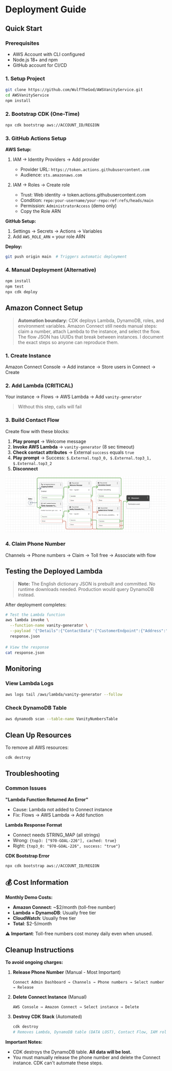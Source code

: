 # Deployment Guide

## Quick Start

### Prerequisites
- AWS Account with CLI configured
- Node.js 18+ and npm
- GitHub account for CI/CD

### 1. Setup Project
```bash
git clone https://github.com/WulfTheGod/AWSVanityService.git
cd AWSVanityService
npm install
```

### 2. Bootstrap CDK (One-Time)
```bash
npx cdk bootstrap aws://ACCOUNT_ID/REGION
```

### 3. GitHub Actions Setup

**AWS Setup:**
1. IAM → Identity Providers → Add provider
   - Provider URL: `https://token.actions.githubusercontent.com`
   - Audience: `sts.amazonaws.com`

2. IAM → Roles → Create role
   - Trust: Web identity → token.actions.githubusercontent.com
   - Condition: `repo:your-username/your-repo:ref:refs/heads/main`
   - Permission: `AdministratorAccess` (demo only)
   - Copy the Role ARN

**GitHub Setup:**
1. Settings → Secrets → Actions → Variables
2. Add `AWS_ROLE_ARN` = your role ARN

**Deploy:**
```bash
git push origin main  # Triggers automatic deployment
```

### 4. Manual Deployment (Alternative)
```bash
npm install
npm test
npx cdk deploy
```

## Amazon Connect Setup

> **Automation boundary:** CDK deploys Lambda, DynamoDB, roles, and environment variables. Amazon Connect still needs manual steps: claim a number, attach Lambda to the instance, and select the flow. The flow JSON has UUIDs that break between instances. I document the exact steps so anyone can reproduce them.

### 1. Create Instance
Amazon Connect Console → Add instance → Store users in Connect → Create

### 2. Add Lambda (CRITICAL)
Your instance → Flows → AWS Lambda → Add `vanity-generator`
> Without this step, calls will fail

### 3. Build Contact Flow
Create flow with these blocks:
1. **Play prompt** → Welcome message
2. **Invoke AWS Lambda** → `vanity-generator` (8 sec timeout)
3. **Check contact attributes** → External `success` equals `true`
4. **Play prompt** → Success: `$.External.top3_0, $.External.top3_1, $.External.top3_2`
5. **Disconnect**

![Connect Flow Example](./exampleflow.png)

### 4. Claim Phone Number
Channels → Phone numbers → Claim → Toll free → Associate with flow

## Testing the Deployed Lambda

> **Note:** The English dictionary JSON is prebuilt and committed. No runtime downloads needed. Production would query DynamoDB instead.

After deployment completes:

```bash
# Test the Lambda function
aws lambda invoke \
  --function-name vanity-generator \
  --payload '{"Details":{"ContactData":{"CustomerEndpoint":{"Address":"+15555551234"}}}}' \
  response.json

# View the response
cat response.json
```

## Monitoring

### View Lambda Logs
```bash
aws logs tail /aws/lambda/vanity-generator --follow
```

### Check DynamoDB Table
```bash
aws dynamodb scan --table-name VanityNumbersTable
```

## Clean Up Resources

To remove all AWS resources:

```bash
cdk destroy
```

## Troubleshooting

### Common Issues

**"Lambda Function Returned An Error"**
- Cause: Lambda not added to Connect instance
- Fix: Flows → AWS Lambda → Add function

**Lambda Response Format**
- Connect needs STRING_MAP (all strings)
- Wrong: `{top3: ["970-GOAL-226"], cached: true}`
- Right: `{top3_0: "970-GOAL-226", success: "true"}`

**CDK Bootstrap Error**
```bash
npx cdk bootstrap aws://ACCOUNT_ID/REGION
```

## 💰 Cost Information

**Monthly Demo Costs:**
- **Amazon Connect**: ~$2/month (toll-free number)
- **Lambda + DynamoDB**: Usually free tier
- **CloudWatch**: Usually free tier
- **Total**: $2-5/month

⚠️ **Important**: Toll-free numbers cost money daily even when unused.

## Cleanup Instructions

**To avoid ongoing charges:**

1. **Release Phone Number** (Manual - Most Important)
   ```
   Connect Admin Dashboard → Channels → Phone numbers → Select number → Release
   ```

2. **Delete Connect Instance** (Manual)
   ```
   AWS Console → Amazon Connect → Select instance → Delete
   ```

3. **Destroy CDK Stack** (Automated)
   ```bash
   cdk destroy
   # Removes Lambda, DynamoDB table (DATA LOST), Contact Flow, IAM roles
   ```

**Important Notes:**
- CDK destroys the DynamoDB table. **All data will be lost.**
- You must manually release the phone number and delete the Connect instance. CDK can't automate these steps.